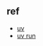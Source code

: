 

## ref
+ [uv](https://github.com/astral-sh/uv)
+ [uv run](https://docs.astral.sh/uv/guides/scripts/#using-different-python-versions)
